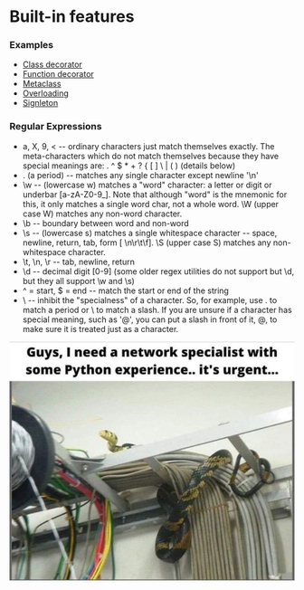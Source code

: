 # Built-in features
### Examples
- [Class decorator](decorator_cls.py)
- [Function decorator](decorator_fn.py)
- [Metaclass](meta.py)
- [Overloading](overloading.py)
- [Signleton](singleton.py)
### Regular Expressions
- a, X, 9, < -- ordinary characters just match themselves exactly. The meta-characters which do not match themselves because they have special meanings are: . ^ $ * + ? { [ ] \ | ( ) (details below)
- . (a period) -- matches any single character except newline '\n'
- \w -- (lowercase w) matches a "word" character: a letter or digit or underbar [a-zA-Z0-9_]. Note that although "word" is the mnemonic for this, it only matches a single word char, not a whole word. \W (upper case W) matches any non-word character.
- \b -- boundary between word and non-word
- \s -- (lowercase s) matches a single whitespace character -- space, newline, return, tab, form [ \n\r\t\f]. \S (upper case S) matches any non-whitespace character.
- \t, \n, \r -- tab, newline, return
- \d -- decimal digit [0-9] (some older regex utilities do not support but \d, but they all support \w and \s)
- ^ = start, $ = end -- match the start or end of the string
- \ -- inhibit the "specialness" of a character. So, for example, use \. to match a period or \\ to match a slash. If you are unsure if a character has special meaning, such as '@', you can put a slash in front of it, \@, to make sure it is treated just as a character.

![Python specialist](python.jpg)
